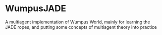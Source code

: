 WumpusJADE
==========

A multiagent implementation of Wumpus World, mainly for learning the JADE ropes, and putting some concepts of multiagent theory into practice
